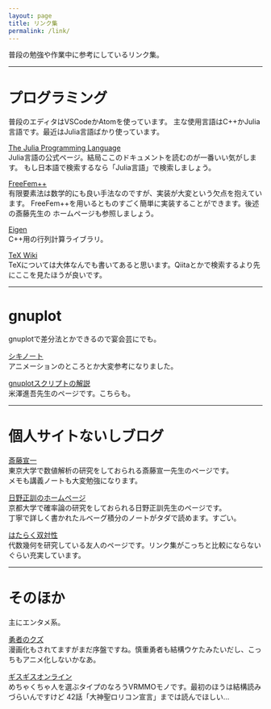 ```yaml
---
layout: page
title: リンク集
permalink: /link/
---
```


普段の勉強や作業中に参考にしているリンク集。

---
# プログラミング
普段のエディタはVSCodeかAtomを使っています。
主な使用言語はC++かJulia言語です。最近はJulia言語ばかり使っています。

[The Julia Programming Language](https://julialang.org/)<br>
Julia言語の公式ページ。結局ここのドキュメントを読むのが一番いい気がします。
もし日本語で検索するなら「Julia言語」で検索しましょう。

[FreeFem++](http://www3.freefem.org/)<br>
有限要素法は数学的にも良い手法なのですが、実装が大変という欠点を抱えています。
FreeFem++を用いるとものすごく簡単に実装することができます。後述の斎藤先生の
ホームページも参照しましょう。

[Eigen](http://eigen.tuxfamily.org/index.php?title=Main_Page)<br>
C++用の行列計算ライブラリ。

[TeX Wiki](https://texwiki.texjp.org/)<br>
TeXについては大体なんでも書いてあると思います。Qiitaとかで検索するより先にここを見たほうが良いです。

---
# gnuplot
gnuplotで差分法とかできるので宴会芸にでも。

[シキノート](https://slpr.sakura.ne.jp/qp/)<br>
アニメーションのところとか大変参考になりました。

[gnuplotスクリプトの解説](http://www.ss.scphys.kyoto-u.ac.jp/person/yonezawa/contents/program/gnuplot/index.html)<br>
米澤進吾先生のページです。こちらも。

---
# 個人サイトないしブログ

[斎藤宣一](http://www.infsup.jp/saito/)<br>
東京大学で数値解析の研究をしておられる斎藤宣一先生のページです。<br>
メモも講義ノートも大変勉強になります。

[日野正訓のホームページ](https://www.math.kyoto-u.ac.jp/~hino/index_j.html)<br>
京都大学で確率論の研究をしておられる日野正訓先生のページです。<br>
丁寧で詳しく書かれたルベーグ積分のノートがタダで読めます。すごい。

[はたらく双対性](https://paper3510mm.github.io/)<br>
代数幾何を研究している友人のページです。リンク集がこっちと比較にならないぐらい充実しています。

---
# そのほか
主にエンタメ系。

[勇者のクズ](https://kakuyomu.jp/works/4852201425154963487)<br>
漫画化もされてますがまだ序盤ですね。慎重勇者も結構ウケたみたいだし、こっちもアニメ化しないかなあ。


[ギスギスオンライン](https://ncode.syosetu.com/n0776dq/)<br>
めちゃくちゃ人を選ぶタイプのなろうVRMMOモノです。最初のほうは結構読みづらいんですけど
42話「大神聖ロリコン宣言」までは読んでほしい…

